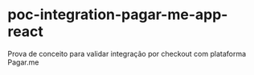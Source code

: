 # poc-integration-pagar-me-app-react
Prova de conceito para validar integração por checkout com plataforma Pagar.me
